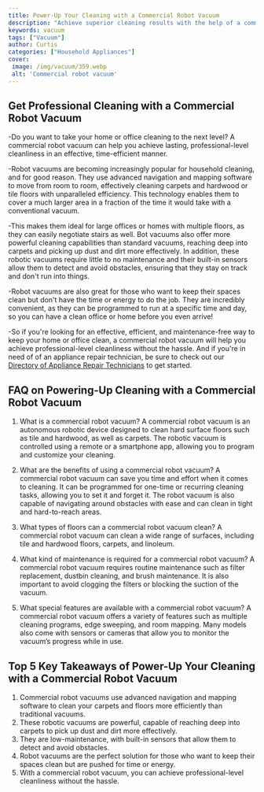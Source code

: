 ```yaml
---
title: Power-Up Your Cleaning with a Commercial Robot Vacuum
description: "Achieve superior cleaning results with the help of a commercial robot vacuum Learn about the different features options and benefits of this beneficial cleaning aid in this blog post"
keywords: vacuum
tags: ["Vacuum"]
author: Curtis
categories: ["Household Appliances"]
cover: 
 image: /img/vacuum/359.webp
 alt: 'Commercial robot vacuum'
---
```

## Get Professional Cleaning with a Commercial Robot Vacuum 

-Do you want to take your home or office cleaning to the next level? A commercial robot vacuum can help you achieve lasting, professional-level cleanliness in an effective, time-efficient manner.

-Robot vacuums are becoming increasingly popular for household cleaning, and for good reason. They use advanced navigation and mapping software to move from room to room, effectively cleaning carpets and hardwood or tile floors with unparalleled efficiency. This technology enables them to cover a much larger area in a fraction of the time it would take with a conventional vacuum.

-This makes them ideal for large offices or homes with multiple floors, as they can easily negotiate stairs as well. Bot vacuums also offer more powerful cleaning capabilities than standard vacuums, reaching deep into carpets and picking up dust and dirt more effectively. In addition, these robotic vacuums require little to no maintenance and their built-in sensors allow them to detect and avoid obstacles, ensuring that they stay on track and don't run into things.

-Robot vacuums are also great for those who want to keep their spaces clean but don't have the time or energy to do the job. They are incredibly convenient, as they can be programmed to run at a specific time and day, so you can have a clean office or home before you even arrive!

-So if you're looking for an effective, efficient, and maintenance-free way to keep your home or office clean, a commercial robot vacuum will help you achieve professional-level cleanliness without the hassle. And if you're in need of of an appliance repair technician, be sure to check out our [Directory of Appliance Repair Technicians](./pages/appliance-repair-technicians) to get started.

## FAQ on Powering-Up Cleaning with a Commercial Robot Vacuum

1. What is a commercial robot vacuum?
A commercial robot vacuum is an autonomous robotic device designed to clean hard surface floors such as tile and hardwood, as well as carpets. The robotic vacuum is controlled using a remote or a smartphone app, allowing you to program and customize your cleaning.

2. What are the benefits of using a commercial robot vacuum?
A commercial robot vacuum can save you time and effort when it comes to cleaning. It can be programmed for one-time or recurring cleaning tasks, allowing you to set it and forget it. The robot vacuum is also capable of navigating around obstacles with ease and can clean in tight and hard-to-reach areas.

3. What types of floors can a commercial robot vacuum clean?
A commercial robot vacuum can clean a wide range of surfaces, including tile and hardwood floors, carpets, and linoleum.

4. What kind of maintenance is required for a commercial robot vacuum?
A commercial robot vacuum requires routine maintenance such as filter replacement, dustbin cleaning, and brush maintenance. It is also important to avoid clogging the filters or blocking the suction of the vacuum.

5. What special features are available with a commercial robot vacuum?
A commercial robot vacuum offers a variety of features such as multiple cleaning programs, edge sweeping, and room mapping. Many models also come with sensors or cameras that allow you to monitor the vacuum’s progress while in use.

## Top 5 Key Takeaways of Power-Up Your Cleaning with a Commercial Robot Vacuum

1. Commercial robot vacuums use advanced navigation and mapping software to clean your carpets and floors more efficiently than traditional vacuums.
2. These robotic vacuums are powerful, capable of reaching deep into carpets to pick up dust and dirt more effectively.
3. They are low-maintenance, with built-in sensors that allow them to detect and avoid obstacles.
4. Robot vacuums are the perfect solution for those who want to keep their spaces clean but are pushed for time or energy.
5. With a commercial robot vacuum, you can achieve professional-level cleanliness without the hassle.

